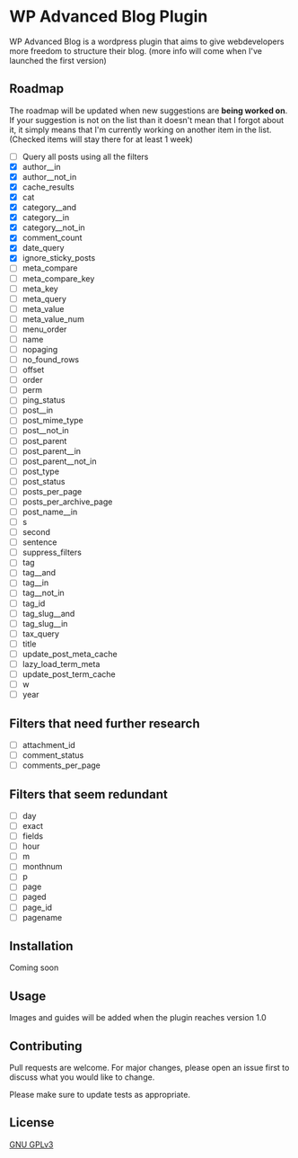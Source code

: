 # WP Advanced Blog Plugin

WP Advanced Blog is a wordpress plugin that aims to give webdevelopers more freedom to structure their blog. (more info will come when I've launched the first version)

## Roadmap

The roadmap will be updated when new suggestions are **being worked on**. If your suggestion is not on the list than it doesn't mean that I forgot about it, it simply means that I'm currently working on another item in the list. (Checked items will stay there for at least 1 week)


- [ ] Query all posts using all the filters
- [x] author__in
- [x] author__not_in
- [x] cache_results
- [x] cat
- [x] category__and
- [x] category__in
- [x] category__not_in
- [x] comment_count
- [x] date_query
- [x] ignore_sticky_posts
- [ ] meta_compare
- [ ] meta_compare_key
- [ ] meta_key
- [ ] meta_query
- [ ] meta_value
- [ ] meta_value_num
- [ ] menu_order
- [ ] name
- [ ] nopaging
- [ ] no_found_rows
- [ ] offset
- [ ] order
- [ ] perm
- [ ] ping_status
- [ ] post__in
- [ ] post_mime_type
- [ ] post__not_in
- [ ] post_parent
- [ ] post_parent__in
- [ ] post_parent__not_in
- [ ] post_type
- [ ] post_status
- [ ] posts_per_page
- [ ] posts_per_archive_page
- [ ] post_name__in
- [ ] s
- [ ] second
- [ ] sentence
- [ ] suppress_filters
- [ ] tag
- [ ] tag__and
- [ ] tag__in
- [ ] tag__not_in
- [ ] tag_id
- [ ] tag_slug__and
- [ ] tag_slug__in
- [ ] tax_query
- [ ] title
- [ ] update_post_meta_cache
- [ ] lazy_load_term_meta
- [ ] update_post_term_cache
- [ ] w
- [ ] year

## Filters that need further research

- [ ] attachment_id
- [ ] comment_status
- [ ] comments_per_page

## Filters that seem redundant

- [ ] day
- [ ] exact
- [ ] fields
- [ ] hour
- [ ] m
- [ ] monthnum
- [ ] p
- [ ] page
- [ ] paged
- [ ] page_id
- [ ] pagename

## Installation

Coming soon

## Usage

Images and guides will be added when the plugin reaches version 1.0

## Contributing

Pull requests are welcome. For major changes, please open an issue first to discuss what you would like to change.

Please make sure to update tests as appropriate.

## License
[GNU GPLv3](https://choosealicense.com/licenses/gpl-3.0/)
